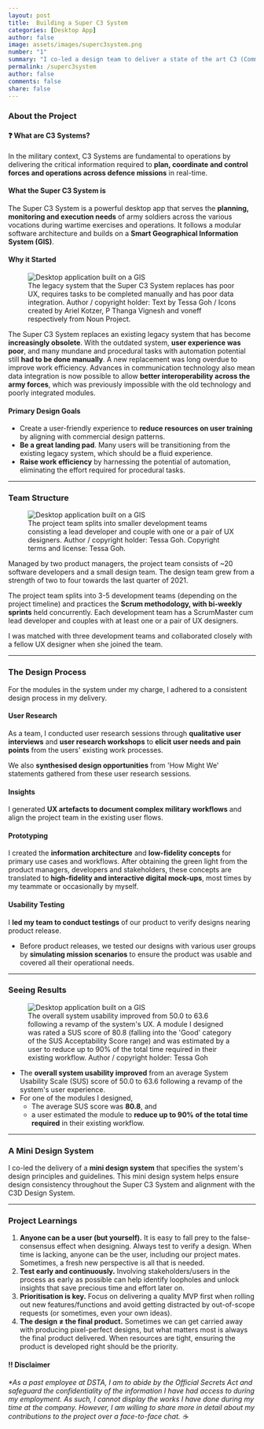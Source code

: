```yaml
---
layout: post
title:  Building a Super C3 System
categories: [Desktop App]
author: false
image: assets/images/superc3system.png
number: "1"
summary: "I co-led a design team to deliver a state of the art C3 (Command, Control and Communication) system, in the form of a <b>large-scale desktop app</b>, through two product releases. As a team, we conducted user research, went through numerous design iterations and tested our designs before shipping a user-centred defence system that <b>streamlines existing military processes and saves our users precious time and effort.</b>"
permalink: /superc3system
author: false
comments: false
share: false
---
```


### About the Project

<div class="additional-notes"><h4>❓ What are C3 Systems?</h4>In the military context, C3 Systems are fundamental to operations by delivering the critical information required to <b>plan, coordinate and control forces and operations across defence missions</b> in real-time.</div>

#### What the Super C3 System is
The Super C3 System is a powerful desktop app that serves the **planning, monitoring and execution needs** of army soldiers across the various vocations during wartime exercises and operations. It follows a modular software architecture and builds on a **Smart Geographical Information System (GIS)**.

#### Why it Started

<figure>
  <img src="{{site.url}}/assets/images/superc3-why.png" alt="Desktop application built on a GIS"/>
  <figcaption>The legacy system that the Super C3 System replaces has poor UX, requires tasks to be completed manually and has poor data integration. Author / copyright holder: Text by Tessa Goh / Icons created by Ariel Kotzer, P Thanga Vignesh and voneff respectively from Noun Project.</figcaption>
</figure>

The Super C3 System replaces an existing legacy system that has become **increasingly obsolete**. With the outdated system, **user experience was poor**, and many mundane and procedural tasks with automation potential still **had to be done manually**. A new replacement was long overdue to improve work efficiency. Advances in communication technology also mean data integration is now possible to allow **better interoperability across the army forces**, which was previously impossible with the old technology and poorly integrated modules.

#### Primary Design Goals
* Create a user-friendly experience to **reduce resources on user training** by aligning with commercial design patterns.
* **Be a great landing pad**. Many users will be transitioning from the existing legacy system, which should be a fluid experience. 
* **Raise work efficiency** by harnessing the potential of automation, eliminating the effort required for procedural tasks.

----

### Team Structure

<figure>
  <img src="{{site.url}}/assets/images/superc3-team.png" alt="Desktop application built on a GIS"/>
  <figcaption>The project team splits into smaller development teams consisting a lead developer and couple with one or a pair of UX designers. Author / copyright holder: Tessa Goh. Copyright terms and license: Tessa Goh.</figcaption>
</figure>

Managed by two product managers, the project team consists of ~20 software developers and a small design team. The design team grew from a strength of two to four towards the last quarter of 2021. 

The project team splits into 3-5 development teams (depending on the project timeline) and practices the **Scrum methodology, with bi-weekly sprints** held concurrently. Each development team has a ScrumMaster cum lead developer and couples with at least one or a pair of UX designers.

I was matched with three development teams and collaborated closely with a fellow UX designer when she joined the team.

----

### The Design Process
For the modules in the system under my charge, I adhered to a consistent design process in my delivery.

#### User Research
As a team, I conducted user research sessions through **qualitative user interviews** and **user research workshops** to **elicit user needs and pain points** from the users' existing work processes.

We also **synthesised design opportunities** from 'How Might We' statements gathered from these user research sessions.

#### Insights
I generated **UX artefacts to document complex military workflows** and align the project team in the existing user flows.

#### Prototyping
I created the **information architecture** and **low-fidelity concepts** for primary use cases and workflows. After obtaining the green light from the product managers, developers and stakeholders, these concepts are translated to **high-fidelity and interactive digital mock-ups**, most times by my teammate or occasionally by myself.

#### Usability Testing
I **led my team to conduct testings** of our product to verify designs nearing product release.
* Before product releases, we tested our designs with various user groups by **simulating mission scenarios** to ensure the product was usable and covered all their operational needs.

----

### Seeing Results
<figure>
  <img src="{{site.url}}/assets/images/superc3-results.png" alt="Desktop application built on a GIS"/>
  <figcaption>The overall system usability improved from 50.0 to 63.6 following a revamp of the system's UX. A module I designed was rated a SUS score of 80.8 (falling into the 'Good' category of the SUS Acceptability Score range) and was estimated by a user to reduce up to 90% of the total time required in their existing workflow. Author / copyright holder: Tessa Goh</figcaption>
</figure>

* The **overall system usability improved** from an average System Usability Scale (SUS) score of 50.0 to 63.6 following a revamp of the system's user experience.
* For one of the modules I designed, 
  * The average SUS score was **80.8**, and
  * a user estimated the module to **reduce up to 90% of the total time required** in their existing workflow.

----

### A Mini Design System
I co-led the delivery of a **mini design system** that specifies the system's design principles and guidelines. This mini design system helps ensure design consistency throughout the Super C3 System and alignment with the C3D Design System.

----

### Project Learnings
1. **Anyone can be a user (but yourself).** It is easy to fall prey to the false-consensus effect when designing. Always test to verify a design. When time is lacking, anyone can be the user, including our project mates. Sometimes, a fresh new perspective is all that is needed.
2. **Test early and continuously.** Involving stakeholders/users in the process as early as possible can help identify loopholes and unlock insights that save precious time and effort later on. 
3. **Prioritisation is key.** Focus on delivering a quality MVP first when rolling out new features/functions and avoid getting distracted by out-of-scope requests (or sometimes, even your own ideas).
4. **The design ≠ the final product.** Sometimes we can get carried away with producing pixel-perfect designs, but what matters most is always the final product delivered. When resources are tight, ensuring the product is developed right should be the priority. 


<div id="disclaimer-nda"><h4>‼️ Disclaimer</h4> <em>*As a past employee at DSTA, I am to abide by the Official Secrets Act and safeguard the confidentiality of the information I have had access to during my employment. As such, I cannot display the works I have done during my time at the company. However, I am willing to share more in detail about my contributions to the project over a face-to-face chat. ☕️</em></div>